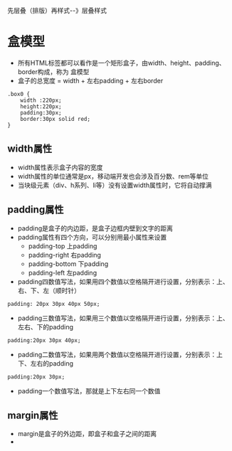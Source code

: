 
先层叠（排版）再样式--》层叠样式
# 盒模型
- 所有HTML标签都可以看作是一个矩形盒子，由width、height、padding、border构成，称为 盒模型
- 盒子的总宽度 = width + 左右padding + 左右border
```
.box0 {
    width :220px;
    height:220px;
    padding:30px;
    border:30px solid red;
}
```
## width属性
- width属性表示盒子内容的宽度
- width属性的单位通常是px，移动端开发也会涉及百分数、rem等单位
- 当块级元素（div、h系列、li等）没有设置width属性时，它将自动撑满

## padding属性
- padding是盒子的内边距，是盒子边框内壁到文字的距离
- padding属性有四个方向，可以分别用最小属性来设置
  - padding-top    上padding
  - padding-right  右padding
  - padding-bottom 下padding
  - padding-left 左padding
- padding四数值写法，如果用四个数值以空格隔开进行设置，分别表示：上、右、下、左（顺时针）
```
padding: 20px 30px 40px 50px;
```
- padding三数值写法，如果用三个数值以空格隔开进行设置，分别表示：上、左右、下的padding
```
padding:20px 30px 40px;
```
- padding二数值写法，如果用两个数值以空格隔开进行设置，分别表示：上下、左右的padding
```
padding:20px 30px;
```
- padding一个数值写法，那就是上下左右同一个数值
## margin属性
- margin是盒子的外边距，即盒子和盒子之间的距离
- 
